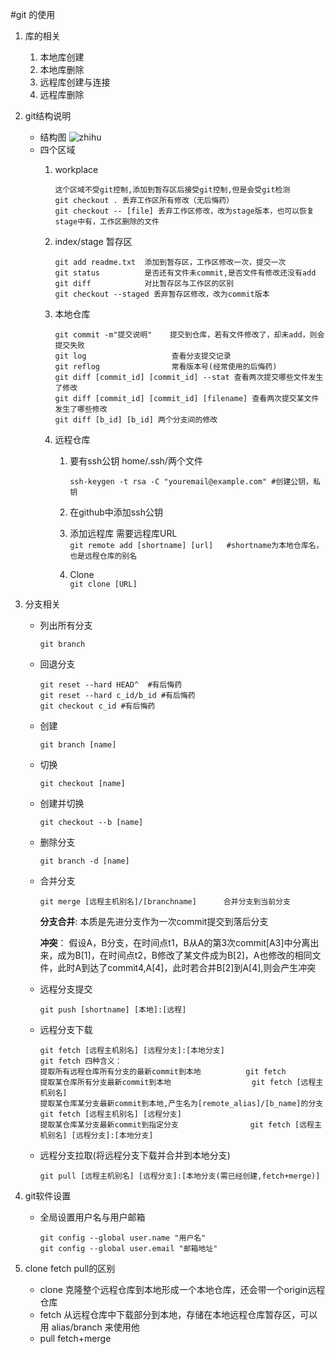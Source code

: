 #git 的使用

1. 库的相关
    1. 本地库创建
    2. 本地库删除
    3. 远程库创建与连接
    4. 远程库删除
2. git结构说明
    - 结构图
        ![zhihu](https://pic4.zhimg.com/v2-4f61dac0b425ebe34efc88d11a68f27b_r.jpg)
    - 四个区域
        1. workplace
            ```
            这个区域不受git控制,添加到暂存区后接受git控制,但是会受git检测
            git checkout . 丢弃工作区所有修改（无后悔药）
            git checkout -- [file] 丢弃工作区修改，改为stage版本，也可以恢复stage中有，工作区删除的文件
            ```
        2. index/stage 暂存区
            ```
            git add readme.txt  添加到暂存区，工作区修改一次，提交一次
            git status          是否还有文件未commit,是否文件有修改还没有add
            git diff            对比暂存区与工作区的区别
            git checkout --staged 丢弃暂存区修改，改为commit版本
            ```
        3. 本地仓库
            ```
            git commit -m"提交说明"    提交到仓库，若有文件修改了，却未add，则会提交失败
            git log                   查看分支提交记录
            git reflog                常看版本号(经常使用的后悔药)
            git diff [commit_id] [commit_id] --stat 查看两次提交哪些文件发生了修改
            git diff [commit_id] [commit_id] [filename] 查看两次提交某文件发生了哪些修改
            git diff [b_id] [b_id] 两个分支间的修改
            ```
        4. 远程仓库
            
            1. 要有ssh公钥 home/.ssh/两个文件
                
                `ssh-keygen -t rsa -C "youremail@example.com" #创建公钥，私钥 `
                
            2. 在github中添加ssh公钥
            3. 添加远程库 需要远程库URL  
                `git remote add [shortname] [url]   #shortname为本地仓库名，也是远程仓库的别名`
            4. Clone   
                `git clone [URL]`
            
3. 分支相关   
    - 列出所有分支
        ```
        git branch 
        ```
    - 回退分支
        ```
        git reset --hard HEAD^  #有后悔药
        git reset --hard c_id/b_id #有后悔药
        git checkout c_id #有后悔药
        
        ```
    - 创建
        ```
        git branch [name]
        ```
    - 切换
        ```
        git checkout [name]
        ```
    - 创建并切换
        ```
        git checkout --b [name]
        ```
    - 删除分支
        ```
        git branch -d [name]
        ```
    - 合并分支
        ```
        git merge [远程主机别名]/[branchname]      合并分支到当前分支
        ```
        **分支合并**:   本质是先进分支作为一次commit提交到落后分支
        
        **冲突**：      假设A，B分支，在时间点t1，B从A的第3次commit[A3]中分离出来，成为B[1]，在时间点t2，B修改了某文件成为B[2]，A也修改的相同文件，此时A到达了commit4,A[4]，此时若合并B[2]到A[4],则会产生冲突
    - 远程分支提交
        ```
        git push [shortname] [本地]:[远程]
        ```
    - 远程分支下载
        ```
        git fetch [远程主机别名] [远程分支]:[本地分支]  
        git fetch 四种含义：
        提取所有远程仓库所有分支的最新commit到本地          git fetch 
        提取某仓库所有分支最新commit到本地                  git fetch [远程主机别名] 
        提取某仓库某分支最新commit到本地,产生名为[remote_alias]/[b_name]的分支   git fetch [远程主机别名] [远程分支]
        提取某仓库某分支最新commit到指定分支                git fetch [远程主机别名] [远程分支]:[本地分支]  
        ```
    - 远程分支拉取(将远程分支下载并合并到本地分支)
        ```
        git pull [远程主机别名] [远程分支]:[本地分支(需已经创建,fetch+merge)]
        ```
   
    
4. git软件设置  
   - 全局设置用户名与用户邮箱
        ```
        git config --global user.name "用户名"
        git config --global user.email "邮箱地址"
        ```

5. clone fetch pull的区别
   - clone 克隆整个远程仓库到本地形成一个本地仓库，还会带一个origin远程仓库
   - fetch 从远程仓库中下载部分到本地，存储在本地远程仓库暂存区，可以用 alias/branch 来使用他
   - pull fetch+merge